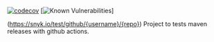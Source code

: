 [![codecov](https://codecov.io/gh/sitepark-com/github-maven-release-test/branch/main/graph/badge.svg?token=AILO6STIG2)](https://codecov.io/gh/sitepark-com/github-maven-release-test)
[![Known Vulnerabilities](https://snyk.io/test/github/sitepark-com/github-maven-release-test/badge.svg)]

(https://snyk.io/test/github/{username}/{repo})
Project to tests maven releases with github actions.
